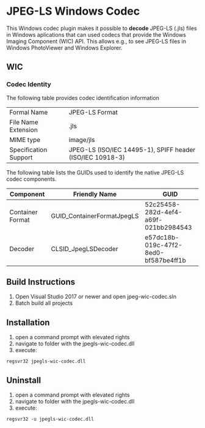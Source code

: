 # JPEG-LS Windows Codec

This Windows codec plugin makes it possible to **decode** JPEG-LS (.jls) files in Windows aplications that can used codecs that provide the Windows Imaging Component (WIC) API. This allows e.g., to see JPEG-LS files in Windows PhotoViewer and Windows Explorer.

## WIC

### Codec Identity

The following table provides codec identification information

|||
|---|---|
|Formal Name|JPEG-LS Format|
|File Name Extension|.jls|
|MIME type| image/jls|
|Specification Support| JPEG-LS (ISO/IEC 14495-1), SPIFF header (ISO/IEC 10918-3)|

The following table lists the GUIDs used to identify the native JPEG-LS codec components.

|Component|Friendly Name|GUID
|---|---|---|
|Container Format|GUID_ContainerFormatJpegLS|52c25458-282d-4ef4-a69f-021bb2984543
|Decoder|CLSID_JpegLSDecoder|e57dc18b-019c-47f2-8ed0-bf587be4ff1b|

## Build Instructions

1. Open Visual Studio 2017 or newer and open jpeg-wic-codec.sln
2. Batch build all projects

## Installation

1. open a command prompt with elevated rights
2. navigate to folder with the jpegls-wic-codec.dll
3. execute:

```shell
regsvr32 jpegls-wic-codec.dll
```

## Uninstall

1. open a command prompt with elevated rights
2. navigate to folder with the jpegls-wic-codec.dll
3. execute:

```shell
regsvr32 -u jpegls-wic-codec.dll
```